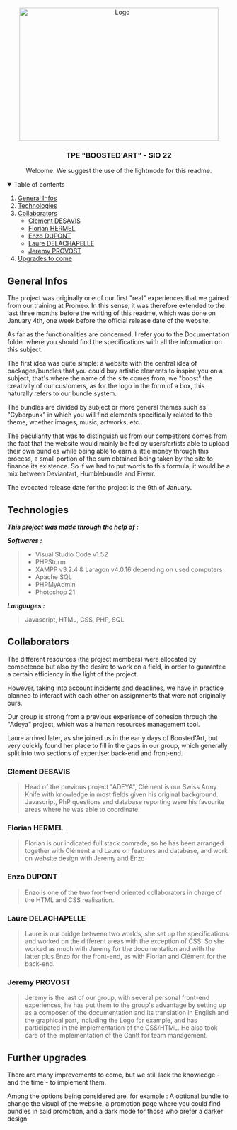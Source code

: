 <!-- PROJECT LOGO -->
<br />
<p align="center">
    <img src="https://i.imgur.com/mLdO8pH.png" alt="Logo" width="450" height="300">
  
  <h3 align="center">TPE "BOOSTED'ART" - SIO 22 </h3>

  <p align="center">Welcome. We suggest the use of the lightmode for this readme.</p>



<details open="open">
  <summary>Table of contents</summary>
  <ol>
    <li>
      <a href="#General-infos">General Infos</a>
    </li>
    <li>
      <a href="#Technologies">Technologies</a>
    </li>
    <li>
      <a href="#Collaborators">Collaborators</a>
      <ul>
        <li><a href="#Clement-desavis">Clement DESAVIS</a></li>
        <li><a href="#Florian-hermel">Florian HERMEL</a></li>
        <li><a href="#Enzo-dupont">Enzo DUPONT</a></li>
        <li><a href="#Laure-delachapelle">Laure DELACHAPELLE</a></li>
        <li><a href="#Jeremy-provost">Jeremy PROVOST</a></li>
      </ul>
    </li>
    <li>
      <a href="#Further-upgrades">Upgrades to come</a>
    </li>
</details>


## General Infos

The project was originally one of our first "real" experiences that we gained from our training at Promeo. In this sense, it was therefore extended to the last three months before the writing of this readme, which was done on January 4th, one week before the official release date of the website. 

As far as the functionalities are concerned, I refer you to the Documentation folder where you should find the specifications with all the information on this subject.

The first idea was quite simple: a website with the central idea of packages/bundles that you could buy artistic elements to inspire you on a subject, that's where the name of the site comes from, we "boost" the creativity of our customers, as for the logo in the form of a box, this naturally refers to our bundle system.

The bundles are divided by subject or more general themes such as "Cyberpunk" in which you will find elements specifically related to the theme, whether images, music, artworks, etc..

The peculiarity that was to distinguish us from our competitors comes from the fact that the website would mainly be fed by users/artists able to upload their own bundles while being able to earn a little money through this process, a small portion of the sum obtained being taken by the site to finance its existence. So if we had to put words to this formula, it would be a mix between Deviantart, Humblebundle and Fiverr.

The evocated release date for the project is the 9th of January.

## Technologies

***This project was made through the help of :***

***Softwares :***

> * Visual Studio Code v1.52
> * PHPStorm
> * XAMPP v3.2.4 & Laragon v4.0.16 depending on used computers
> * Apache SQL
> * PHPMyAdmin
> * Photoshop 21

***Languages :***

> Javascript, HTML, CSS, PHP, SQL

## Collaborators

The different resources (the project members) were allocated by competence but also by the desire to work on a field, in order to guarantee a certain efficiency in the light of the project.

However, taking into account incidents and deadlines, we have in practice planned to interact with each other on assignments that were not originally ours. 

Our group is strong from a previous experience of cohesion through the "Adeya" project, which was a human resources management tool. 

Laure arrived later, as she joined us in the early days of Boosted'Art, but very quickly found her place to fill in the gaps in our group, which generally split into two sections of expertise: back-end and front-end.

### Clement DESAVIS

> Head of the previous project "ADEYA", Clément is our Swiss Army Knife with knowledge in most fields given his original background. Javascript, PhP questions and database reporting were his favourite areas where he was able to coordinate.

### Florian HERMEL

> Florian is our indicated full stack comrade, so he has been arranged together with Clément and Laure on features and database, and work on website design with Jeremy and Enzo

### Enzo DUPONT

> Enzo is one of the two front-end oriented collaborators in charge of the HTML and CSS realisation.

### Laure DELACHAPELLE

> Laure is our bridge between two worlds, she set up the specifications and worked on the different areas with the exception of CSS. So she worked as much with Jeremy for the documentation and with the latter plus Enzo for the front-end, as with Florian and Clément for the back-end.

### Jeremy PROVOST

> Jeremy is the last of our group, with several personal front-end experiences, he has put them to the group's advantage by setting up as a composer of the documentation and its translation in English and the graphical part, including the Logo for example, and has participated in the implementation of the CSS/HTML. He also took care of the implementation of the Gantt for team management.

## Further upgrades

There are many improvements to come, but we still lack the knowledge - and the time - to implement them. 

Among the options being considered are, for example : A optional bundle to change the visual of the website, a promotion page where you could find bundles in said promotion, and a dark mode for those who prefer a darker design.
